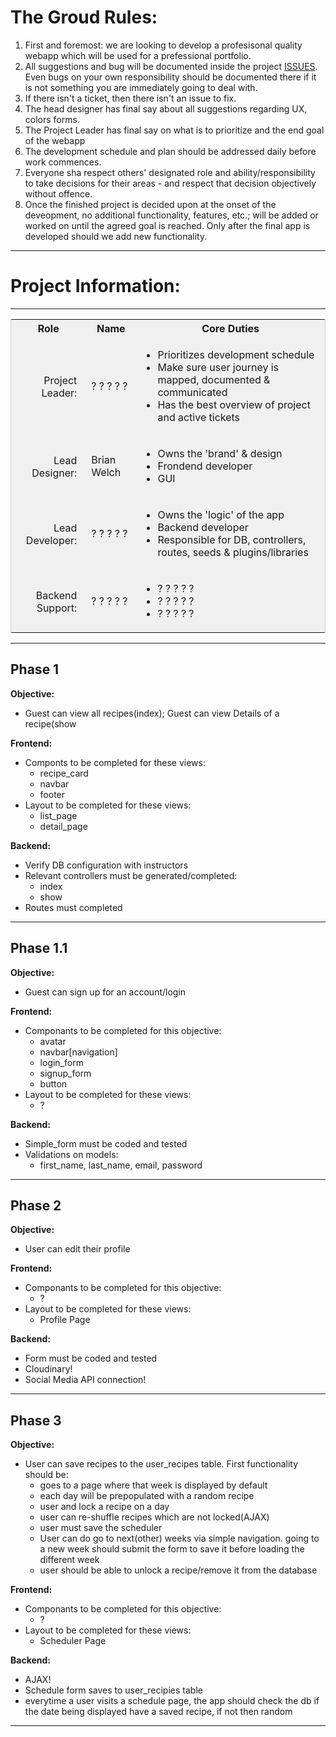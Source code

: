   <h1>The Groud Rules:</h1>

<ol>
  <li>
    First and foremost: we are looking to develop a profesisonal quality webapp which will be used for a prefessional portfolio.
  </li>
  <li>
    All suggestions and bug will be documented inside the project <a href="https://github.com/brian-welch/reclaim_dinner/issues">ISSUES</a>. Even bugs on your own responsibility should be documented there if it is not something you are immediately going to deal with.
  </li>
  <li>
    If there isn't a ticket, then there isn't an issue to fix.
  </li>
  <li>
    The head designer has final say about all suggestions regarding UX, colors forms.</li>
  <li>
    The Project Leader has final say on what is to prioritize and the end goal of the webapp
  </li>
  <li>
    The development schedule and plan should be addressed daily before work commences.
  </li>
  <li>
    Everyone sha respect others' designated role and ability/responsibility to take decisions for their areas - and respect that decision objectively without offence.
  </li>
  <li>
    Once the finished project is decided upon at the onset of the deveopment, no additional functionality, features, etc.; will be added or worked on until the agreed goal is reached. Only after the final app is developed should we add new functionality. 
  </li>
</ol>
<hr>

<body>
  <h1>Project Information:</h1>
  <hr>
  <table style="border-radius: 3px; background-color: #f0f0f0; box-shadow: inset 0 0 2px rgba(0, 0, 0, 0.4);" cellpadding="5" cellspacing="5">
    <tr>
      <th>Role</th><th>Name</th><th>Core Duties</th>
    </tr>
    <tr>
      <td style="padding:5px;padding-right: 15px; text-align: right;">Project Leader:</td>
      <td>? ? ? ? ?</td>
      <td><ul>
        <li>Prioritizes development schedule</li>
        <li>Make sure user journey is mapped, documented & communicated</li>
        <li>Has the best overview of project and active tickets</li>
      </ul></td>
    </tr>
    <tr>
      <td style="padding:5px;padding-right: 15px; text-align: right;">Lead Designer:</td>
      <td>Brian Welch</td>
      <td><ul>
        <li>Owns the 'brand' & design</li>
        <li>Frondend developer</li>
        <li>GUI</li>
      </ul></td>
    </tr>
    <tr>
      <td style="padding:5px;padding-right: 15px; text-align: right;">Lead Developer:</td>
      <td>? ? ? ? ?</td>
      <td><ul>
        <li>Owns the 'logic' of the app</li>
        <li>Backend developer</li>
        <li>Responsible for DB, controllers, routes, seeds & plugins/libraries</li>
      </ul></td>
    </tr>
    <tr>
      <td style="padding:5px;padding-right: 15px; text-align: right;">Backend Support:</td>
      <td>? ? ? ? ?</td>
      <td><ul>
        <li>? ? ? ? ?</li>
        <li>? ? ? ? ?</li>
        <li>? ? ? ? ?</li>
      </ul></td>
    </tr>
  </table>
  <hr>
  <h2>Phase 1</h2>
  <p><strong>Objective:</strong>
    <ul>
      <li>
        Guest can view all recipes(index); Guest can view Details of a recipe(show
      </li>
    </ul>
  </p>
  <p><strong>Frontend:</strong>
    <ul>
      <li>
        Componts to be completed for these views:
        <ul>
          <li>recipe_card</li>
          <li>navbar</li>
          <li>footer</li>
        </ul>
      </li>
      <li>
        Layout to be completed for these views:
        <ul>
          <li>list_page</li>
          <li>detail_page</li>
        </ul>
      </li>
    </ul>
  </p>
  <p><strong>Backend:</strong>
    <ul>
      <li>
        Verify DB configuration with instructors
      </li>
      <li>
        Relevant controllers must be generated/completed:
        <ul>
          <li>index</li>
          <li>show</li>
        </ul>
      </li>
      <li>
        Routes must completed
      </li>
    </ul>
  </p>




  <hr>




  <h2>Phase 1.1</h2>
  <p><strong>Objective:</strong>
    <ul>
      <li>
        Guest can sign up for an account/login
      </li>
    </ul>
  </p>
  <p><strong>Frontend:</strong>
    <ul>
      <li>
        Componants to be completed for this objective:
        <ul>
          <li>avatar</li>
          <li>navbar[navigation]</li>
          <li>login_form</li>
          <li>signup_form</li>
          <li>button</li>
        </ul>
      </li>
      <li>
        Layout to be completed for these views:
        <ul>
          <li>?</li>
        </ul>
      </li>
    </ul>
  </p>
  <p><strong>Backend:</strong>
    <ul>
      <li>
        Simple_form must be coded and tested
      </li>
      <li>
        Validations on models:
        <ul>
          <li>first_name, last_name, email, password</li>
        </ul>
      </li>
    </ul>
  </p>




  <hr>




  <h2>Phase 2</h2>
  <p><strong>Objective:</strong>
    <ul>
      <li>
        User can edit their profile
      </li>
    </ul>
  </p>
  <p><strong>Frontend:</strong>
    <ul>
      <li>
        Componants to be completed for this objective:
        <ul>
          <li>?</li>
        </ul>
      </li>
      <li>
        Layout to be completed for these views:
        <ul>
          <li>Profile Page</li>
        </ul>
      </li>
    </ul>
  </p>
  <p><strong>Backend:</strong>
    <ul>
      <li>
        Form must be coded and tested
      </li>
      <li>
        Cloudinary!
      </li>
      <li>
        Social Media API connection!
      </li>
    </ul>
  </p>




  <hr>




  <h2>Phase 3</h2>
  <p><strong>Objective:</strong>
    <ul>
      <li>
        User can save recipes to the user_recipes table. First functionality should be:
        <ul>
          <li>goes to a page where that week is displayed by default</li>
          <li>each day will be prepopulated with a random recipe</li>
          <li>user and lock a recipe on a day</li>
          <li>user can re-shuffle recipes which are not locked(AJAX)</li>
          <li>user must save the scheduler</li>
          <li>User can do go to next(other) weeks via simple navigation. going to a new week should submit the form to save it before loading the different week</li>
          <li>user should be able to unlock a recipe/remove it from the database</li>
        </ul>
      </li>
    </ul>
  </p>
  <p><strong>Frontend:</strong>
    <ul>
      <li>
        Componants to be completed for this objective:
        <ul>
          <li>?</li>
        </ul>
      </li>
      <li>
        Layout to be completed for these views:
        <ul>
          <li>Scheduler Page</li>
        </ul>
      </li>
    </ul>
  </p>
  <p><strong>Backend:</strong>
    <ul>
      <li>
        AJAX!
      </li>
      <li>
        Schedule form saves to user_recipies table
      </li>
      <li>
        everytime a user visits a schedule page, the app should check the db if the date being displayed have a saved recipe, if not then random
      </li>
    </ul>
  </p>
  <hr>

